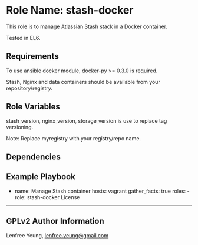 Role Name: stash-docker
========

This role is to manage Atlassian Stash stack in a Docker container.

Tested in EL6.

Requirements
------------

To use ansible docker module, docker-py >= 0.3.0 is required. 

Stash, Nginx and data containers should be available from your repository/registry.

Role Variables
--------------

stash_version, nginx_version, storage_version is use to replace tag versioning.

Note: Replace myregistry with your registry/repo name.

Dependencies
------------



Example Playbook
-------------------------

 - name: Manage Stash container
   hosts: vagrant
   gather_facts: true
   roles:
       -  role: stash-docker
License
-------

GPLv2
Author Information
------------------

Lenfree Yeung, lenfree.yeung@gmail.com
